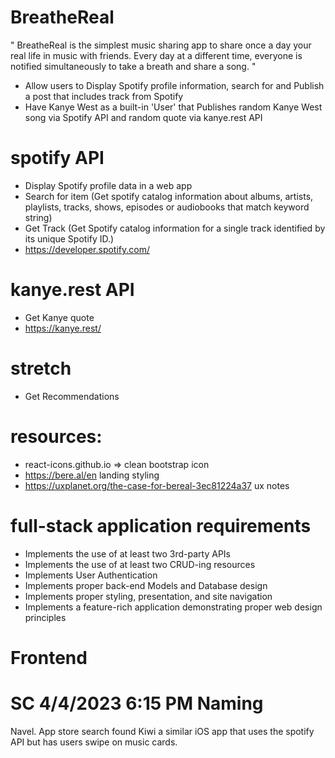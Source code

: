 # BreatheReal
" BreatheReal is the simplest music sharing app to share once a day your real life in music with friends.
Every day at a different time, everyone is notified simultaneously to take a breath and share a song. " 

- Allow users to Display Spotify profile information, search for and Publish a post that includes track from Spotify 
- Have Kanye West as a built-in 'User' that Publishes random Kanye West song via Spotify API and random quote via kanye.rest API 

# spotify API 
- Display Spotify profile data in a web app
- Search for item (Get spotify catalog information about albums, artists, playlists, tracks, shows, episodes or audiobooks that match keyword string)
- Get Track (Get Spotify catalog information for a single track identified by its unique Spotify ID.)
- https://developer.spotify.com/

# kanye.rest API 
- Get Kanye quote
- https://kanye.rest/

# stretch
- Get Recommendations  

# resources:
- react-icons.github.io => clean bootstrap icon
- https://bere.al/en landing styling
- https://uxplanet.org/the-case-for-bereal-3ec81224a37 ux notes

# full-stack application requirements
- Implements the use of at least two 3rd-party APIs
- Implements the use of at least two CRUD-ing resources
- Implements User Authentication
- Implements proper back-end Models and Database design
- Implements proper styling, presentation, and site navigation
- Implements a feature-rich application demonstrating proper web design principles

# Frontend

# SC 4/4/2023 6:15 PM Naming
Navel. App store search found Kiwi a similar iOS app that uses the spotify API but has users swipe on music cards.  

